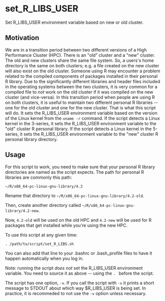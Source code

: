 # set_R_LIBS_USER
Set R_LIBS_USER environment variable based on new or old cluster.

## Motivation

We are in a transition period between two different versions of a High Performance Cluster (HPC).
There is an "old" cluster and a "new" cluster. The old and new clusters share the same file system. So, a users's home directory is the same on both clusters; e.g. a file created on the new cluster will also exist on the old cluster. Someone using R may encounter a problem related to the compiled components of packages installed in their personal R library. Due to the significantly different libraries and header files included in the operating systems between the two clusters, it is very common for a compiled file to *not* work on the old cluster if it was compiled on the new cluster (and vice-versa). In this transition period when people are using R on both clusters, it is useful to maintain two different personal R libraries -- one for the old cluster and one for the new cluster. That is what this script will do. It sets the R_LIBS_USER environment variable based on the version of the Linux kernel from the `uname -r` command. If the script detects a Linux kernel in the 3-series, it sets the R_LIBS_USER environment variable to the "old" cluster R personal library. If the script detects a Linux kernel in the 5-series, it sets the R_LIBS_USER environment variable to the "new" cluster R personal library directory.

## Usage

For this script to work, you need to make sure that your personal R library directories are named as the script expects. The path for personal R libraries are commonly this path:

`~/R/x86_64-pc-linux-gnu-library/4.2`

Rename that directory to `~/R/x86_64-pc-linux-gnu-library/4.2-old`.

Then, create another directory called `~/R/x86_64-pc-linux-gnu-library/4.2-new`.

Now, `4.2-old` will be used on the old HPC and `4.2-new` will be used for R packages that get installed while you're using the new HPC.

To use this script at any given time:

`. /path/to/script/set_R_LIBS.sh`

You can also add that line to your .bashrc or .bash_profile files to have it happen automatically when you log in.

Note: running the script *does not* set the R_LIBS_USER environment variable.
You need to source it as above -- using the `. ` before the script.

The script has one option, `-v`. If you call the script with `-v` it prints a short message to STDOUT about which way $R_LIBS_USER is being set. In practice, it is recommeded to not use the `-v` option unless necessary.
